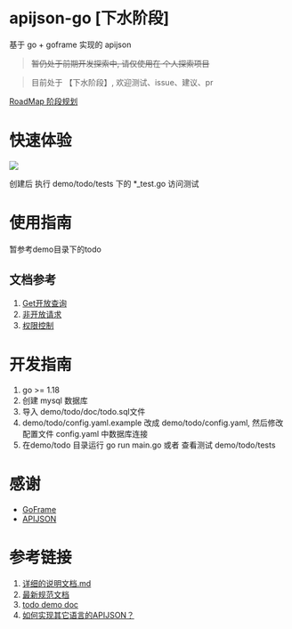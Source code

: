 # apijson-go [下水阶段]
基于 go + goframe 实现的 apijson

> ~~暂仍处于前期开发探索中, 请仅使用在 个人探索项目~~

> 目前处于 【下水阶段】, 欢迎测试、issue、建议、pr

[RoadMap 阶段规划](./doc/roadmap.md)

# 快速体验
<a href="https://gitpod.io/#https://github.com/glennliao/apijson-go"  target="_blank"><img src="https://gitpod.io/button/open-in-gitpod.svg" /> </a>

创建后 执行 demo/todo/tests 下的 *_test.go 访问测试


# 使用指南
暂参考demo目录下的todo

## 文档参考
1. [Get开放查询](./doc/query.md)
2. [非开放请求](./doc/action.md)
3. [权限控制](./doc/access.md)


# 开发指南
1. go >= 1.18
2. 创建 mysql 数据库
3. 导入 demo/todo/doc/todo.sql文件
4. demo/todo/config.yaml.example 改成 demo/todo/config.yaml, 然后修改配置文件 config.yaml 中数据库连接
5. 在demo/todo 目录运行 go run main.go 或者 查看测试 demo/todo/tests




# 感谢
- [GoFrame](https://gitee.com/johng/gf)
- [APIJSON](https://gitee.com/Tencent/APIJSON)

# 参考链接
1. [详细的说明文档.md](https://github.com/Tencent/APIJSON/blob/master/%E8%AF%A6%E7%BB%86%E7%9A%84%E8%AF%B4%E6%98%8E%E6%96%87%E6%A1%A3.md)
2. [最新规范文档](https://github.com/Tencent/APIJSON/blob/master/Document.md)
3. [todo demo doc](https://github.com/jerrylususu/apijson_todo_demo/blob/master/FULLTEXT.md)
4. [如何实现其它语言的APIJSON？](https://github.com/Tencent/APIJSON/issues/38)